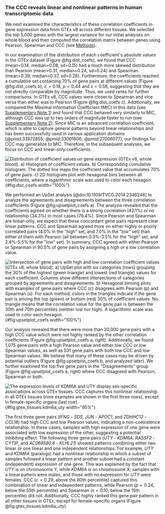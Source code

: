 ### The CCC reveals linear and nonlinear patterns in human transcriptomic data

We next examined the characteristics of these correlation coefficients in gene expression data from GTEx v8 across different tissues.
We selected the top 5,000 genes with the largest variance for our initial analyses on whole blood and then computed the correlation matrix between genes using Pearson, Spearman and CCC (see [Methods](#sec:data_gtex)).


In our examination of the distribution of each coefficient's absolute values in the GTEx dataset (Figure @fig:dist_coefs), we found that CCC (mean=0.14, median=0.08, sd=0.15) had a much more skewed distribution than Pearson (mean=0.31, median=0.24, sd=0.24) and Spearman (mean=0.39, median=0.37, sd=0.26).
Furthermore, the coefficients reached a cumulative set containing 70% of gene pairs at different values (Figure @fig:dist_coefs b), $c=0.18$, $p=0.44$ and $s=0.56$, suggesting that they are not directly comparable by magnitude.
Thus, we used ranks for further comparisons.
In GTEx v8, CCC values were closer to Spearman and vice versa than either was to Pearson (Figure @fig:dist_coefs c).
Additionally, we compared the Maximal Information Coefficient (MIC) in this data (see [Supplementary Note 1](#sec:mic)) and found that CCC behaved very similarly to MIC, although CCC was up to two orders of magnitude faster to run (see [Supplementary Note 2](#sec:time_test)).
Since MIC is an advanced correlation coefficient, which is able to capture general patterns beyond linear relationships and has been successfully used in various application domains [@pmid:33972855; @pmid:33001806; @pmid:27006077], our findings for CCC may generalize to MIC.
Therefore, in the subsequent analyses, we focus on CCC and linear-only coefficients.


![
**Distribution of coefficient values on gene expression (GTEx v8, whole blood).**
**a)** Histogram of coefficient values.
**b)** Corresponding cumulative histogram. The dotted line maps the coefficient value that accumulates 70% of gene pairs.
**c)** 2D histogram plot with hexagonal bins between all coefficients, where a logarithmic scale was used to color each hexagon.
](images/coefs_comp/gtex_whole_blood/dist-main.svg "Distribution of coefficient values"){#fig:dist_coefs width="100%"}


We performed an UpSet analysis [@doi:10.1109/TVCG.2014.2346248] to analyze the agreements and disagreements between the three correlation coefficients (Figure @fig:upsetplot_coefs a).
The analysis revealed that the coefficients agreed on whether there is a strong correlation (42.1%) or no relationship (34.3%) in most cases (76.4%).
Since Pearson and Spearman are linear-only, we expect that these concordant gene pairs represent clear linear patterns.
CCC and Spearman agreed more on either highly or poorly correlated pairs (4.0% in the "high" set, and 7.0% in the "low" set) than either of them with Pearson (all between 0.3%-3.5% for the "high" set, and 2.8%-5.5% for the "low" set).
In summary, CCC agreed with either Pearson or Spearman in 90.5% of gene pairs by assigning a high or a low correlation value.

![
**Intersection of gene pairs with high and low correlation coefficient values (GTEx v8, whole blood).**
**a)** UpSet plot with six categories (rows) grouping the 30% of the highest (green triangle) and lowest (red triangle) values for each coefficient.
Columns show different intersections of categories grouped by agreements and disagreements.
**b)** Hexagonal binning plots with examples of gene pairs where CCC ($c$) disagrees with Pearson ($p$) and Spearman ($s$).
For each method, colors in the triangles indicate if the gene pair is among the top (green) or bottom (red) 30% of coefficient values.
No triangle means that the correlation value for the gene pair is between the 30th and 70th percentiles (neither low nor high).
A logarithmic scale was used to color each hexagon.
](images/coefs_comp/gtex_whole_blood/upsetplot-main.svg "Intersection of gene pairs"){#fig:upsetplot_coefs width="100%"}


Our analysis revealed that there were more than 20,000 gene pairs with a high CCC value which were not highly ranked by the other correlation coefficients (Figure @fig:upsetplot_coefs a, right).
Additionally, we found 1,075 gene pairs with a high Pearson value and either low CCC or low Spearman values, as well as 531 gene pairs with both low CCC and low Spearman values.
We believe that many of these cases may be driven by potential outliers (Figure @fig:upsetplot_coefs b, and analyzed later).
We further examined the top five gene pairs in the "Disagreements" group (Figure @fig:upsetplot_coefs a, right) where CCC disagreed with Pearson, Spearman or both.

![
**The expression levels of *KDM6A* and *UTY* display sex-specific associations across GTEx tissues.**
CCC captures this nonlinear relationship in all GTEx tissues (nine examples are shown in the first three rows), except in female-specific organs (last row).
](images/coefs_comp/kdm6a_vs_uty/gtex-KDM6A_vs_UTY-main.svg "KDM6A and UTY across different GTEx tissues"){#fig:gtex_tissues:kdm6a_uty width="95%"}

The first three gene pairs (*IFNG* - *SDS*, *JUN* - *APOC1*, and *ZDHHC12* - *CCL18*) had high CCC and low Pearson values, indicating a non-coexistence relationship.
In these cases, samples with high expression of one gene were associated with low expression of the other, suggesting a potential inhibiting effect.
The following three gene pairs (*UTY* - *KDM6A*, *RASSF2* - *CYTIP*, and *AC068580.6* - *KLHL21*) showed patterns combining either two linear or one linear and one independent relationships.
For example, *UTY* and *KDM6A* (paralogs) had a nonlinear relationship in which a subset of samples followed a linear pattern and another subset had a constant (independent) expression of one gene.
This was explained by the fact that *UTY* is on chromosome Y, while *KDM6A* is on chromosome X; samples with a linear pattern were males, and those with no expression for *UTY* were females.
CCC ($c=0.29$, above the 80th percentile) captured this combination of linear and independent patterns, while Pearson ($p=0.24$, below the 55th percentile) and Spearman ($s=0.10$, below the 15th percentile) did not.
Additionally, CCC highly ranked this gene pair pattern in all other tissues in GTEx, except for female-specific organs (Figure @fig:gtex_tissues:kdm6a_uty).
